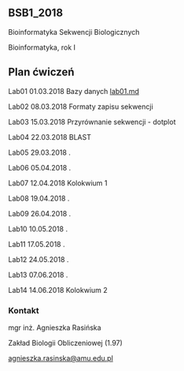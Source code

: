 ## BSB1_2018
Bioinformatyka Sekwencji Biologicznych

Bioinformatyka, rok I

## Plan ćwiczeń

Lab01		01.03.2018		Bazy danych [lab01.md](./lab01.md)

Lab02	08.03.2018	Formaty zapisu sekwencji 

Lab03	15.03.2018	Przyrównanie sekwencji - dotplot 

Lab04	22.03.2018	BLAST

Lab05	29.03.2018	.

Lab06	05.04.2018	.

Lab07	12.04.2018	Kolokwium 1

Lab08	19.04.2018	.

Lab09	26.04.2018	.

Lab10	10.05.2018	.

Lab11	17.05.2018	.

Lab12	24.05.2018	.

Lab13	07.06.2018	.

Lab14	14.06.2018	Kolokwium 2

### Kontakt
mgr inż. Agnieszka Rasińska

Zakład Biologii Obliczeniowej (1.97)

agnieszka.rasinska@amu.edu.pl


